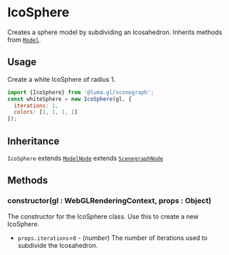 # IcoSphere

Creates a sphere model by subdividing an Icosahedron. Inherits methods from [`Model`](/docs/api-reference/core/model.md).

## Usage

Create a white IcoSphere of radius 1.

```js
import {IcoSphere} from '@luma.gl/scenegraph';
const whiteSphere = new IcoSphere(gl, {
  iterations: 1,
  colors: [1, 1, 1, 1]
});
```

## Inheritance

`IcoSphere` extends [`ModelNode`](/docs/api-reference/scenegraph/model-node.md) extends [`ScenegraphNode`](/docs/api-reference/scenegraph/scenegraph-node.md)

## Methods

### constructor(gl : WebGLRenderingContext, props : Object)

The constructor for the IcoSphere class. Use this to create a new IcoSphere.

* `props.iterations`=`0` - (*number*) The number of iterations used to subdivide the Icosahedron.

